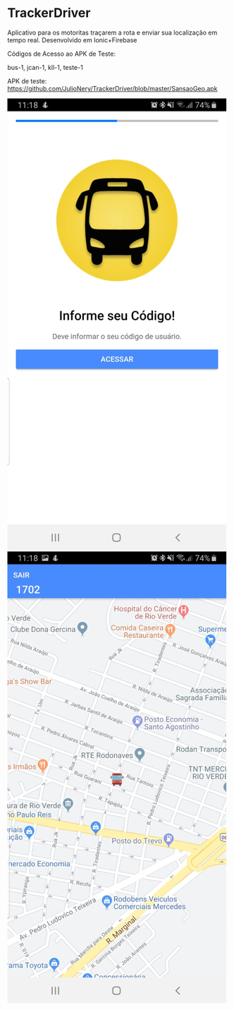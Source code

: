 # TrackerDriver
Aplicativo para os motoritas traçarem a rota e enviar sua localização em tempo real. Desenvolvido em Ionic+Firebase

Códigos de Acesso ao APK de Teste:

bus-1, jcan-1, kll-1, teste-1 

APK de teste: https://github.com/JulioNery/TrackerDriver/blob/master/SansaoGeo.apk

![Code](https://github.com/JulioNery/TrackerDriver/blob/master/code.jpeg)
![Location](https://github.com/JulioNery/TrackerDriver/blob/master/location.jpeg)
